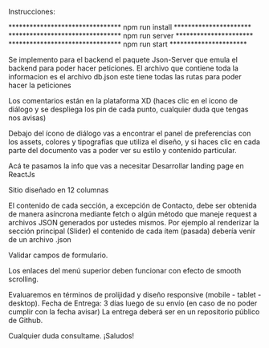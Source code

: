 Instrucciones:


******************************** npm run install  **********************
******************************** npm run server   **********************
******************************** npm run start    **********************

Se implemento para el backend el paquete Json-Server que emula el backend para poder hacer peticiones. 
El archivo que contiene toda la informacion es el archivo db.json este tiene todas las rutas para poder hacer la peticiones




Los comentarios están en la plataforma XD (haces clic en el icono de diálogo y se despliega los pin de cada punto, cualquier duda que tengas nos avisas)

Debajo del ícono de diálogo vas a encontrar el panel de preferencias con los assets, colores y tipografías que utiliza el diseño, y si haces clic en cada parte del documento vas a poder ver su estilo y contenido particular.

Acá te pasamos la info que vas a necesitar
Desarrollar landing page en ReactJs

Sitio diseñado en 12 columnas

El contenido de cada sección, a excepción de Contacto, debe ser obtenida de manera asíncrona mediante fetch o algún método que maneje request a archivos JSON generados por ustedes mismos. Por ejemplo al renderizar la sección principal (Slider) el contenido de cada ítem (pasada) debería venir de un archivo .json

Validar campos de formulario.

Los enlaces del menú superior deben funcionar con efecto de smooth scrolling. 

Evaluaremos en términos de prolijidad y diseño responsive (mobile - tablet - desktop).
Fecha de Entrega: 3 días luego de su envío (en caso de no poder cumplir con la fecha avisar)
La entrega deberá ser en un repositorio público de Github.

Cualquier duda consultame.
¡Saludos!
